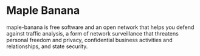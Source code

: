 Maple Banana
===========

maple-banana is free software and an open network that helps you defend against traffic analysis, a form of network surveillance that threatens personal freedom and privacy, confidential business activities and relationships, and state security.
